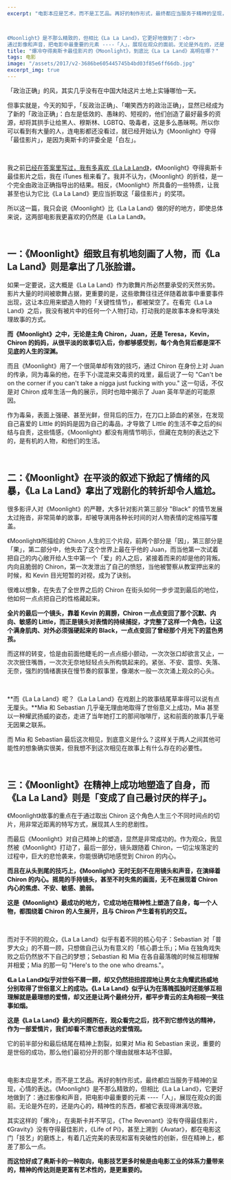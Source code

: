 ```yaml
---
excerpt: "电影本应是艺术，而不是工艺品。再好的制作形式，最终都应当服务于精神的呈现，心情的表达。



《Moonlight》是不那么精致的，但相比《La La Land》，它更好地做到了：<br>
通过影像和声音，把电影中最重要的元素 ----「人」，展现在观众的面前。无论是外在的，还是内心的，精神性的东西，都被它表现得淋漓尽致。"
title: "爆冷夺得奥斯卡最佳影片的《Moonlight》，到底比《La La Land》高明在哪？"
tags: 电影
image: "/assets/2017/v2-3686be605445745b4bd03f85e6ff66db.jpg"
excerpt_img: true
---
```


「政治正确」的风，其实几乎没有在中国大陆这片土地上实锤哪怕一天。

但事实就是，今天的知乎，「反政治正确」、「嘲笑西方的政治正确」，显然已经成为了新的「政治正确」：白左是低效的、愚昧的、短视的，他们创造了最好最多的资源，却将其拱手让给黑人、穆斯林、LGBTQ、吸毒者，这是多么愚昧啊。所以你可以看到有大量的人，连电影都还没看过，就已经开始认为《Moonlight》夺得「最佳影片」，是因为奥斯卡的评委全是「白左」。

<br>

我之前[已经在答案里写过，我有多喜欢《La La Land》](https://www.zhihu.com/question/50258333/answer/145869873)，《Moonlight》夺得奥斯卡最佳影片之后，我在 iTunes 租来看了。我并不认为，《Moonlight》的折桂，是一个完全由政治正确指导出的结果。相反，《Moonlight》所具备的一些特质，让我甚至也认为它比《La La Land》更应当折取这「最佳影片」的奖项。

所以这一篇，我只会说《Moonlight》比《La La Land》做的好的地方，即使总体来说，这两部电影我更喜欢的仍然是《La La Land》。

<br>

## 一：《Moonlight》细致且有机地刻画了人物，而《La La Land》则是拿出了几张脸谱。

如果一定要说，这大概是《La La Land》作为歌舞片所必然要承受的天然劣势。影片大量的时间被歌舞占据，更重要的是，这些歌舞往往还伴随着故事中重要事件出现，这让本应用来塑造人物的「关键性情节」，都被架空了。在看完《La La Land》之后，我没有被片中的任何一个人物打动，打动我的是故事本身和导演处理故事的方式。

**而《Moonlight》之中，无论是主角 Chiron，Juan，还是 Teresa，Kevin，Chiron 的妈妈，从很平淡的故事切入后，你都够感受到，每个角色背后都是深不见底的人生的深渊。**

而且《Moonlight》用了一个很简单却有效的技巧，通过 Chiron 在身份上对 Juan 的传承，同为毒枭的他，在手下小混混来交毒资的戏里，最后说了一句 "Can't be on the corner if you can't take a nigga just fucking with you." 这一句话，不仅是对 Chiron 成年生活一角的展示，同时也暗中揭示了 Juan 英年早逝的可能原因。

作为毒枭，表面上强硬、甚至光鲜，但背后的压力，在刀口上舔血的紧张，在发现自己喜爱的 Little 的妈妈是因为自己的毒品，才导致了 Little 的生活不幸之后的纠结与自责，这些情感，《Moonlight》都没有用情节明示，但藏在克制的表达之下的，是有机的人物，和他们的生活。

<br>

## 二：《Moonlight》在平淡的叙述下掀起了情绪的风暴，《La La Land》拿出了戏剧化的转折却令人尴尬。

很多影评人对《Moonlight》的严鞭，大多针对影片第三部分 "Black" 的情节发展太过拖沓，非常简单的故事，却被导演用各种长时间的对人物表情的定格描写覆盖。

《Moonlight》所描绘的 Chiron 人生的三个片段，前两个部分是「因」，第三部分是「果」，第二部分中，他失去了这个世界上最在乎他的 Juan，而当他第一次试着把自己的内心敞开给人生中第一个「爱」的人之后，紧接着而来的却是他的背叛。内向且脆弱的 Chiron，第一次发泄出了自己的愤怒，当他被警察从教室押出来的时候，和 Kevin 目光短暂的对视，成为了诀别。

很难以想象，在失去了全世界之后的 Chiron 在街头如何一步步混到最后的地位，他如何一点点把自己的性格藏起来。

**全片的最后一个镜头，靠着 Kevin 的肩膀，Chiron 一点点变回了那个沉默、内向、敏感的 Little，而正是镜头对表情的持续捕捉，才完整了这样一个角色，让这个满身肌肉、对外必须强硬起来的 Black，一点点变回了曾经那个月光下的蓝色男孩。**

而这样的转变，恰是由前面他睫毛的一点点细小颤动，一次次张口却欲言又止，一次次抿住嘴唇，一次次无奈地轻轻点头所构筑起来的。紧张、不安、震惊、失落、无奈，强烈的情绪裹挟在慢节奏的叙事里，像潮水一般一次次涌上观众的心头。

<br>

**而《La La Land》呢？《La La Land》在戏剧上的故事结尾草率得可以说有点无厘头。**Mia 和 Sebastian 几乎毫无理由地取得了世俗意义上成功，Mia 甚至以一种耀武扬威的姿态，走进了当年她打工的那间咖啡厅，这和前面的故事几乎毫无因果之联系。

而 Mia 和 Sebastian 最后这次相见，到底意义是什么？这样关于两人之间其他可能性的想象确实很美，但我想不到这次相见在故事上有什么存在的必要性。

<br>

## 三：《Moonlight》在精神上成功地塑造了自身，而《La La Land》则是「变成了自己最讨厌的样子」。

《Moonlight》故事的重点在于通过取出 Chiron 这个角色人生三个不同时间点的切片，用非常近距离的特写方式，展现其人生的悲剧性。

而最后《Moonlight》对自己精神上的塑造，显然是非常成功的。作为观众，我显然被《Moonlight》打动了，最后一部分，镜头跟随着 Chiron，一切尘埃落定的过程中，巨大的悲怆袭来，你能很确切地感觉到 Chiron 的内心。

**而且在从头到尾的技巧上，《Moonlight》无时无刻不在用镜头和声音，在演绎着 Chiron 的内心。摇晃的手持镜头，甚至不时失焦的画面，无不在展现着 Chiron 内心的焦虑、不安、敏感、脆弱。**

**这是《Moonlight》最成功的地方，它成功地在精神性上塑造了自身，每一个人物，都围绕着 Chiron 的人生展开，且与 Chiron 产生着有机的交互。**

<br>

而对于不同的观众，《La La Land》似乎有着不同的核心句子：Sebastian 对「普罗大众」的不屑一顾，只想做自己认为有意义的「核心爵士乐」；Mia 在独角戏失败之后仍然放不下自己的梦想；Sebastian 和 Mia 在各自最落魄的时候互相理解并相爱；Mia 的那一句 "Here's to the one who dreams."。

**《La La Land》似乎对世俗不屑一顾，却又仍然扭扭捏捏地让男女主角耀武扬威地分别取得了世俗意义上的成功。《La La Land》似乎认为在落魄孤独时还能够互相理解就是最理想的爱情，却又还是让两个最终分开，都平步青云的主角相视一笑往事如烟。**

**这是《La La Land》最大的问题所在，观众看完之后，找不到它想传达的精神，作为一部爱情片，我们却看不清它想表达的爱情观。**

它的前半部分和最后结尾在精神上割裂，如果对 Mia 和 Sebastian 来说，重要的是世俗的成功，那么他们最初分开的那个理由就根本站不住脚。

<br>

电影本应是艺术，而不是工艺品。再好的制作形式，最终都应当服务于精神的呈现，心情的表达。《Moonlight》是不那么精致的，但相比《La La Land》，它更好地做到了：通过影像和声音，把电影中最重要的元素 ----「人」，展现在观众的面前。无论是外在的，还是内心的，精神性的东西，都被它表现得淋漓尽致。

其实这样的「爆冷」，在奥斯卡并不罕见，《The Revenant》没有夺得最佳影片，《Gravity》没有夺得最佳影片，《Life of Pi》，甚至上溯到《Avatar》，都在电影这门「技艺」的磨炼上，有着几近完美的表现和富有突破性的创新，但在精神上，都差了那么一点。

**而这恰好成了奥斯卡的一种取向，电影技艺更多时候是由电影工业的体系力量带来的，精神的传达则是更富有艺术性的，是更重要的。**
